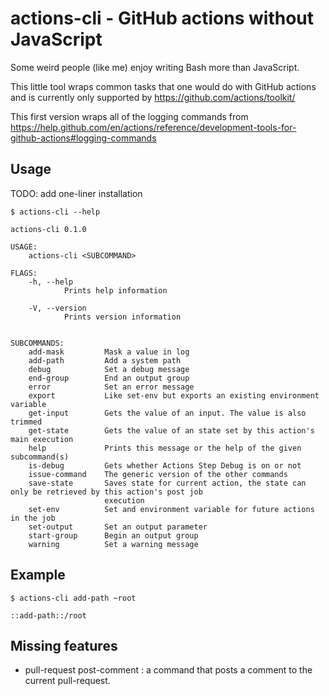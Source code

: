 # actions-cli - GitHub actions without JavaScript

Some weird people (like me) enjoy writing Bash more than JavaScript.

This little tool wraps common tasks that one would do with GitHub actions and
is currently only supported by https://github.com/actions/toolkit/

This first version wraps all of the logging commands from https://help.github.com/en/actions/reference/development-tools-for-github-actions#logging-commands
## Usage

TODO: add one-liner installation

`$ actions-cli --help`
```
actions-cli 0.1.0

USAGE:
    actions-cli <SUBCOMMAND>

FLAGS:
    -h, --help       
            Prints help information

    -V, --version    
            Prints version information


SUBCOMMANDS:
    add-mask         Mask a value in log
    add-path         Add a system path
    debug            Set a debug message
    end-group        End an output group
    error            Set an error message
    export           Like set-env but exports an existing environment variable
    get-input        Gets the value of an input. The value is also trimmed
    get-state        Gets the value of an state set by this action's main execution
    help             Prints this message or the help of the given subcommand(s)
    is-debug         Gets whether Actions Step Debug is on or not
    issue-command    The generic version of the other commands
    save-state       Saves state for current action, the state can only be retrieved by this action's post job
                     execution
    set-env          Set and environment variable for future actions in the job
    set-output       Set an output parameter
    start-group      Begin an output group
    warning          Set a warning message
```

## Example

`$ actions-cli add-path ~root`
```
::add-path::/root
```

## Missing features

* pull-request post-comment <comment>: a command that posts a comment to the
    current pull-request.

